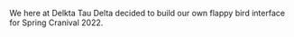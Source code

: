 We here at Delkta Tau Delta decided to build our own flappy bird interface for Spring Cranival 2022. 
